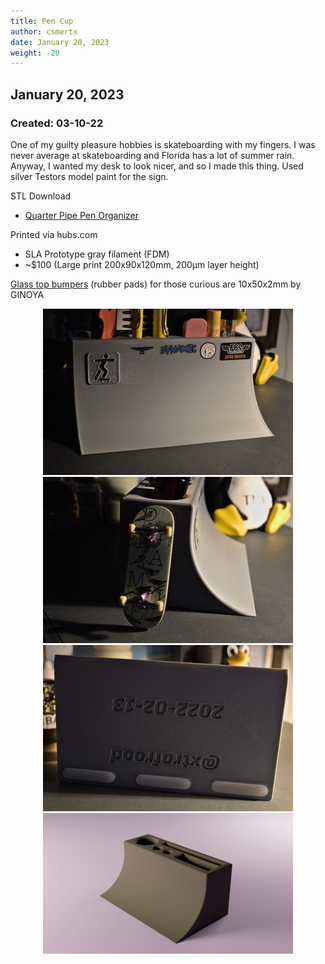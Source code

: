 ```yaml
---
title: Pen Cup
author: csmertx
date: January 20, 2023
weight: -20
---
```


## January 20, 2023
### Created: 03-10-22

One of my guilty pleasure hobbies is skateboarding with my fingers. I was never average at skateboarding and Florida has a lot of summer rain. Anyway, I wanted my desk to look nicer, and so I made this thing. Used silver Testors model paint for the sign.

STL Download
- [Quarter Pipe Pen Organizer](/Blog/stuff/stls/quarterpipe_pen_organizer.stl)

Printed via hubs.com
- SLA Prototype gray filament (FDM)
- ~$100 (Large print 200x90x120mm, 200μm layer height)

[Glass top bumpers](https://a.co/d/01o4flW) (rubber pads) for those curious are 10x50x2mm by GINOYA

<div style="text-align: center;">

![albumimg](/Blog/stuff/images/penc_front_blank_style.jpg "Quater Pipe Pen Organizer - front")
![albumimg](/Blog/stuff/images/penc_side_blank_style.jpg "Quater Pipe Pen Organizer - side")
![albumimg](/Blog/stuff/images/penc_back_blank_style.jpg "Quater Pipe Pen Organizer - back")
![albumimg](/Blog/stuff/images/penc_render.png "Quater Pipe Pen Organizer - Fusion 360 render")
<br />

</div>

